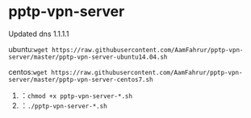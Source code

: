 # pptp-vpn-server

Updated dns 1.1.1.1

ubuntu:`wget https://raw.githubusercontent.com/AamFahrur/pptp-vpn-server/master/pptp-vpn-server-ubuntu14.04.sh`

centos:`wget https://raw.githubusercontent.com/AamFahrur/pptp-vpn-server/master/pptp-vpn-server-centos7.sh`

1. ：`chmod +x pptp-vpn-server-*.sh`
2. ：`./pptp-vpn-server-*.sh`
